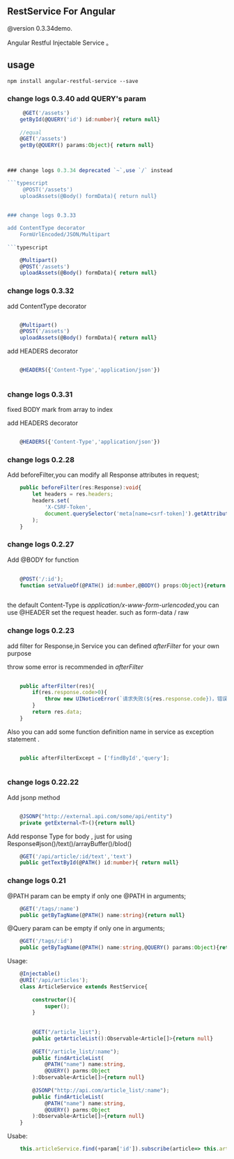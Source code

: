 ## RestService For Angular 

@version 0.3.34demo.

Angular Restful Injectable Service 。



## usage
    npm install angular-restful-service --save
    
### change logs 0.3.40 add QUERY's param

```typescript  
     @GET('/assets')
    getById(@QUERY('id') id:number){ return null}
    
    //equal
    @GET('/assets')
    getBy(@QUERY() params:Object){ return null}
    


### change logs 0.3.34 deprecated `~`,use `/` instead

```typescript  
     @POST('/assets')
    uploadAssets(@Body() formData){ return null}
        
    
### change logs 0.3.33

add ContentType decorator
    FormUrlEncoded/JSON/Multipart
    
```typescript  

    @Multipart()
    @POST('/assets')
    uploadAssets(@Body() formData){ return null}
```
### change logs 0.3.32

add ContentType decorator

```typescript  

    @Multipart()
    @POST('/assets')
    uploadAssets(@Body() formData){ return null}
```
   
add HEADERS decorator

```typescript    

    @HEADERS({'Content-Type','application/json'}) 
    
```    

### change logs 0.3.31

fixed BODY mark from array to index

add HEADERS decorator

```typescript    

    @HEADERS({'Content-Type','application/json'})
```    

### change logs 0.2.28
Add beforeFilter,you can modify all Response attributes in request;

```typescript    
    public beforeFilter(res:Response):void{
        let headers = res.headers;
        headers.set(
            'X-CSRF-Token',
            document.querySelector('meta[name=csrf-token]').getAttribute('content')
        );
    }
```    
    
### change logs 0.2.27
Add @BODY for function

```typescript    
    
    @POST('/:id');
    function setValueOf(@PATH() id:number,@BODY() props:Object){return null}
    
```    
    
the default Content-Type is *application/x-www-form-urlencoded*,you can use @HEADER set the request header.
such as form-data / raw

### change logs 0.2.23

add  filter for Response,in Service you can defined *afterFilter* for your own purpose

throw some error is recommended in *afterFilter*

```typescript    
    
    public afterFilter(res){
        if(res.response.code>0){
            throw new UINoticeError(`请求失败(${res.response.code})，错误为${res.response.message}`); 
        }
        return res.data;
    }
```    

Also you can add some function definition name in service as exception statement .

```typescript    

    public afterFilterExcept = ['findById','query'];
    
```    
    
### change logs 0.22.22
Add jsonp method

```typescript    

    @JSONP("http://external.api.com/some/api/entity")
    private getExternal<T>(){return null}
``` 

    
Add response Type for body , just for using Response#json()/text()/arrayBuffer()/blod()
```typescript    
    @GET('/api/article/:id/text','text')
    public getTextById(@PATH() id:number){ return null}
```    

### change logs 0.21

@PATH param can be empty if only one @PATH in arguments; 

```typescript    
    @GET('/tags/:name')
    public getByTagName(@PATH() name:string){return null}
```

@Query param can be empty if only one  in arguments; 

```typescript    
    @GET('/tags/:id')
    public getByTagName(@PATH() name:string,@QUERY() params:Object){return null}
```
    
    
Usage:

```typescript    
    @Injectable()
    @URI('/api/articles');
    class ArticleService extends RestService{
    
        constructor(){
            super();
        }
        
        
        @GET("/article_list");
        public getArticleList():Observable<Article[]>{return null}
        
        @GET("/article_list/:name");
        public findArticleList(
            @PATH("name") name:string,
            @QUERY() parms:Object
        ):Observable<Article[]>{return null}
        
        @JSONP("http://api.com/article_list/:name");
        public findArticleList(
            @PATH("name") name:string,
            @QUERY() parms:Object
        ):Observable<Article[]>{return null}
    }
```
    
Usabe:
    
    
    
   
    
```typescript      
    this.articleService.find(+param['id']).subscribe(article=> this.article = article);
```
    
    
